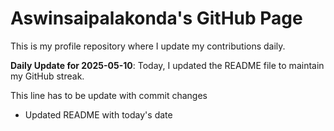 # Aswinsaipalakonda's GitHub Page

This is my profile repository where I update my contributions daily.

**Daily Update for 2025-05-10**: Today, I updated the README file to maintain my GitHub streak.

This line has to be update with commit changes 
 - Updated README with today's date
